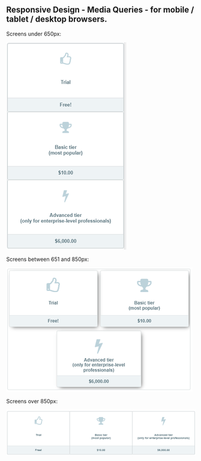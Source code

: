 ## Responsive Design - Media Queries - for mobile / tablet / desktop browsers.

Screens under 650px:

![under 650px example](img/under650.png)

Screens between 651 and 850px:

![411 to 850px example](img/651to850.png)

Screens over 850px:

![over 850px example](img/over850.png)